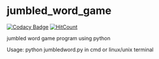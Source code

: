 # jumbled_word_game

[![Codacy Badge](https://api.codacy.com/project/badge/Grade/faa7790091bd48eda4d1b6094ca1b3a1)](https://www.codacy.com/manual/bharatkaushik9194/jumbled_word_game?utm_source=github.com&amp;utm_medium=referral&amp;utm_content=bharatkaushik9194/jumbled_word_game&amp;utm_campaign=Badge_Grade)
[![HitCount](http://hits.dwyl.io/bharatkaushik9194/jumbled_word_game.svg)](http://hits.dwyl.io/bharatkaushik9194/jumbled_word_game)

jumbled word game program using python

Usage: python jumbledword.py
in cmd or linux/unix terminal
